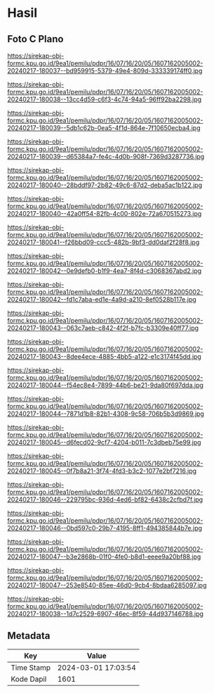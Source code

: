 # Hasil

## Foto C Plano

https://sirekap-obj-formc.kpu.go.id/9ea1/pemilu/pdpr/16/07/16/20/05/1607162005002-20240217-180037--bd959915-5379-49e4-809d-333339174ff0.jpg

https://sirekap-obj-formc.kpu.go.id/9ea1/pemilu/pdpr/16/07/16/20/05/1607162005002-20240217-180038--13cc4d59-c6f3-4c74-94a5-96ff92ba2298.jpg

https://sirekap-obj-formc.kpu.go.id/9ea1/pemilu/pdpr/16/07/16/20/05/1607162005002-20240217-180039--5db1c62b-0ea5-4f1d-864e-7f10650ecba4.jpg

https://sirekap-obj-formc.kpu.go.id/9ea1/pemilu/pdpr/16/07/16/20/05/1607162005002-20240217-180039--d65384a7-fe4c-4d0b-908f-7369d3287736.jpg

https://sirekap-obj-formc.kpu.go.id/9ea1/pemilu/pdpr/16/07/16/20/05/1607162005002-20240217-180040--28bddf97-2b82-49c6-87d2-deba5ac1b122.jpg

https://sirekap-obj-formc.kpu.go.id/9ea1/pemilu/pdpr/16/07/16/20/05/1607162005002-20240217-180040--42a0ff54-82fb-4c00-802e-72a670515273.jpg

https://sirekap-obj-formc.kpu.go.id/9ea1/pemilu/pdpr/16/07/16/20/05/1607162005002-20240217-180041--f26bbd09-ccc5-482b-9bf3-dd0daf2f28f8.jpg

https://sirekap-obj-formc.kpu.go.id/9ea1/pemilu/pdpr/16/07/16/20/05/1607162005002-20240217-180042--0e9defb0-b1f9-4ea7-8f4d-c3068367abd2.jpg

https://sirekap-obj-formc.kpu.go.id/9ea1/pemilu/pdpr/16/07/16/20/05/1607162005002-20240217-180042--fd1c7aba-ed1e-4a9d-a210-8ef0528b117e.jpg

https://sirekap-obj-formc.kpu.go.id/9ea1/pemilu/pdpr/16/07/16/20/05/1607162005002-20240217-180043--063c7aeb-c842-4f2f-b7fc-b3309e40ff77.jpg

https://sirekap-obj-formc.kpu.go.id/9ea1/pemilu/pdpr/16/07/16/20/05/1607162005002-20240217-180043--8dee4ece-4885-4bb5-a122-e1c3174f45dd.jpg

https://sirekap-obj-formc.kpu.go.id/9ea1/pemilu/pdpr/16/07/16/20/05/1607162005002-20240217-180044--f54ec8e4-7899-44b6-be21-9da80f697dda.jpg

https://sirekap-obj-formc.kpu.go.id/9ea1/pemilu/pdpr/16/07/16/20/05/1607162005002-20240217-180044--7871d1b8-82b1-4308-9c58-706b5b3d9869.jpg

https://sirekap-obj-formc.kpu.go.id/9ea1/pemilu/pdpr/16/07/16/20/05/1607162005002-20240217-180045--d6fecd02-9cf7-4204-b011-7c3dbeb75e99.jpg

https://sirekap-obj-formc.kpu.go.id/9ea1/pemilu/pdpr/16/07/16/20/05/1607162005002-20240217-180045--0f7b8a21-3f74-4fd3-b3c2-1077e2bf7216.jpg

https://sirekap-obj-formc.kpu.go.id/9ea1/pemilu/pdpr/16/07/16/20/05/1607162005002-20240217-180046--229795bc-936d-4ed6-bf82-6438c2cfbd7f.jpg

https://sirekap-obj-formc.kpu.go.id/9ea1/pemilu/pdpr/16/07/16/20/05/1607162005002-20240217-180046--0bd597c0-29b7-4195-8ff1-494385844b7e.jpg

https://sirekap-obj-formc.kpu.go.id/9ea1/pemilu/pdpr/16/07/16/20/05/1607162005002-20240217-180047--b3e2868b-01f0-4fe0-b8d1-eeee9a20bf88.jpg

https://sirekap-obj-formc.kpu.go.id/9ea1/pemilu/pdpr/16/07/16/20/05/1607162005002-20240217-180047--253e8540-85ee-46d0-9cb4-8bdaa6285097.jpg

https://sirekap-obj-formc.kpu.go.id/9ea1/pemilu/pdpr/16/07/16/20/05/1607162005002-20240217-180038--1d7c2529-6907-46ec-8f59-44d937146788.jpg


## Metadata

| Key        | Value               |
| ---------- | ------------------- |
| Time Stamp | 2024-03-01 17:03:54 |
| Kode Dapil | 1601                |



